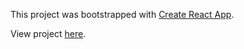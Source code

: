 This project was bootstrapped with [Create React App](https://github.com/facebookincubator/create-react-app).

View project [here](bandohess.com/dali-visualization/).
